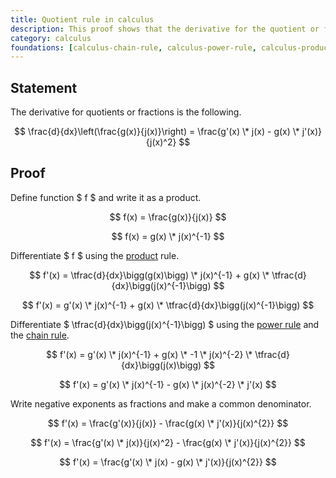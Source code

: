 ```yaml
---
title: Quotient rule in calculus
description: This proof shows that the derivative for the quotient or fraction a/b is (a'b - ab') / b^2.
category: calculus
foundations: [calculus-chain-rule, calculus-power-rule, calculus-product-rule]
---
```


## Statement

The derivative for quotients or fractions is the following.

$$ \frac{d}{dx}\left(\frac{g(x)}{j(x)}\right) = \frac{g'(x) \* j(x) - g(x) \* j'(x)}{j(x)^2} $$

## Proof

Define function $ f $ and write it as a product.

$$ f(x) = \frac{g(x)}{j(x)} $$

$$ f(x) = g(x) \* j(x)^{-1} $$

Differentiate $ f $ using the [product](/proofs/calculus-product-rule) rule.

$$ f'(x) = \tfrac{d}{dx}\bigg(g(x)\bigg) \* j(x)^{-1} + g(x) \* \tfrac{d}{dx}\bigg(j(x)^{-1}\bigg) $$

$$ f'(x) = g'(x) \* j(x)^{-1} + g(x) \* \tfrac{d}{dx}\bigg(j(x)^{-1}\bigg) $$

Differentiate $ \tfrac{d}{dx}\bigg(j(x)^{-1}\bigg) $ using the [power rule](/proofs/calculus-power-rule) and the [chain rule](/proofs/calculus-chain-rule).

$$ f'(x) = g'(x) \* j(x)^{-1} + g(x) \* -1 \* j(x)^{-2} \* \tfrac{d}{dx}\bigg(j(x)\bigg) $$

$$ f'(x) = g'(x) \* j(x)^{-1} - g(x) \* j(x)^{-2} \* j'(x) $$

Write negative exponents as fractions and make a common denominator.

$$ f'(x) = \frac{g'(x)}{j(x)} - \frac{g(x) \* j'(x)}{j(x)^{2}} $$

$$ f'(x) = \frac{g'(x) \* j(x)}{j(x)^2} - \frac{g(x) \* j'(x)}{j(x)^{2}} $$

$$ f'(x) = \frac{g'(x) \* j(x) - g(x) \* j'(x)}{j(x)^{2}} $$
